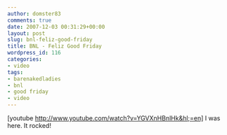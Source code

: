 ```yaml
---
author: domster83
comments: true
date: 2007-12-03 00:31:29+00:00
layout: post
slug: bnl-feliz-good-friday
title: BNL - Feliz Good Friday
wordpress_id: 116
categories:
- video
tags:
- barenakedladies
- bnl
- good friday
- video
---
```


[youtube http://www.youtube.com/watch?v=YGVXnHBnlHk&hl;=en]
I was here. It rocked!

